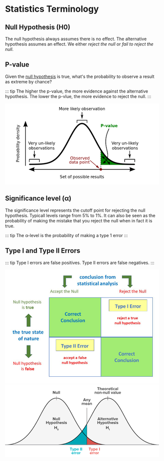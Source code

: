 # Statistics Terminology

## Null Hypothesis (H0)

The null hypothesis always assumes there is no effect. The alternative hypothesis assumes an effect. We either _reject the null_ or _fail to reject the null_.

## P-value

Given the [null hypothesis](#null-hypothesis-h0) is true, what's the probability to observe a result as extreme by chance?

::: tip
The higher the p-value, the more evidence against the alternative hypothesis.
The lower the p-vlue, the more evidence to reject the null.
:::

![Visualization of p values in a distribution](./assets/p-value.png)

## Significance level (α)

The significance level represents the cutoff point for rejecting the null hypothesis. Typicall levels range from 5% to 1%. It can also be seen as the probability of making the mistake that you reject the null when in fact it is true.

::: tip
The α-level is the probability of making a type 1 error
:::

## Type I and Type II Errors

::: tip
Type I errors are false positives. Type II errors are false negatives.
:::

![Table](./assets/type-errors.jpg)
![Error distributino](./assets/error-dist.png)
